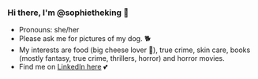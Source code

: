 ### Hi there, I'm @sophietheking 👋

- Pronouns: she/her
- Please ask me for pictures of my dog. 🐕
- My interests are food (big cheese lover 🧀), true crime, skin care, books (mostly fantasy, true crime, thrillers, horror) and horror movies.
- Find me on [LinkedIn here](https://www.linkedin.com/in/sophiedeconingh/) 💕

<!--
**sophietheking/sophietheking** is a ✨ _special_ ✨ repository because its `README.md` (this file) appears on your GitHub profile.

Here are some ideas to get you started:

- 🔭 I’m currently working on ...
- 🌱 I’m currently learning ...
- 👯 I’m looking to collaborate on ...
- 🤔 I’m looking for help with ...
- 💬 Ask me about ...
- 📫 How to reach me: ...
- 😄 Pronouns: ...
- ⚡ Fun fact: ...
-->
